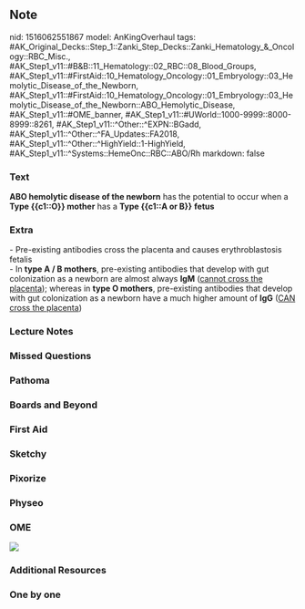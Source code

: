 ## Note
nid: 1516062551867
model: AnKingOverhaul
tags: #AK_Original_Decks::Step_1::Zanki_Step_Decks::Zanki_Hematology_&_Oncology::RBC_Misc., #AK_Step1_v11::#B&B::11_Hematology::02_RBC::08_Blood_Groups, #AK_Step1_v11::#FirstAid::10_Hematology_Oncology::01_Embryology::03_Hemolytic_Disease_of_the_Newborn, #AK_Step1_v11::#FirstAid::10_Hematology_Oncology::01_Embryology::03_Hemolytic_Disease_of_the_Newborn::ABO_Hemolytic_Disease, #AK_Step1_v11::#OME_banner, #AK_Step1_v11::#UWorld::1000-9999::8000-8999::8261, #AK_Step1_v11::^Other::^EXPN::BGadd, #AK_Step1_v11::^Other::^FA_Updates::FA2018, #AK_Step1_v11::^Other::^HighYield::1-HighYield, #AK_Step1_v11::^Systems::HemeOnc::RBC::ABO/Rh
markdown: false

### Text
<b>ABO hemolytic disease of the newborn</b> has the potential to
occur when a <b>Type {{c1::O}} mother</b> has a <b>Type {{c1::A or
B}}</b> <b>fetus</b>

### Extra
<div>
  - Pre-existing antibodies cross the placenta and causes
  erythroblastosis fetalis
</div>
<div>
  - In <b>type A / B mothers</b>, pre-existing antibodies that
  develop with gut colonization as a newborn are almost always
  <b>IgM</b> (<u>cannot cross the placenta</u>); whereas in <b>type
  O mothers</b>, pre-existing antibodies that develop with gut
  colonization as a newborn have a much higher amount of <b>IgG</b>
  (<u>CAN cross the placenta</u>)
</div>

### Lecture Notes


### Missed Questions


### Pathoma


### Boards and Beyond


### First Aid


### Sketchy


### Pixorize


### Physeo


### OME
<div class="ome-widget">
  <a href="https://onlinemeded.org?ref=anki"><img src=
  "_OME_AnkiFlashcards_General_3.png"></a>
</div>

### Additional Resources


### One by one

